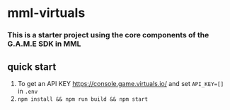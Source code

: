 # mml-virtuals
### This is a starter project using the core components of the G.A.M.E SDK in MML

## quick start
1. To get an API KEY https://console.game.virtuals.io/ and set `API_KEY=[]` in `.env` 
2. `npm install && npm run build && npm start`
